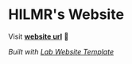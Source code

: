 
# HILMR's Website

Visit **[website url](#)** 🚀

_Built with [Lab Website Template](https://greene-lab.gitbook.io/lab-website-template-docs)_
